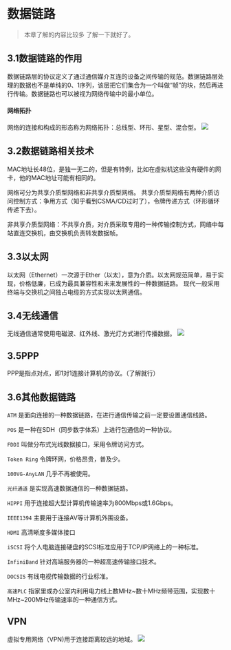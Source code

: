 # 数据链路
> 本章了解的内容比较多 了解一下就好了。
## 3.1数据链路的作用
数据链路层的协议定义了通过通信媒介互连的设备之间传输的规范。数据链路层处理的数据也不是单纯的0、1序列，该层把它们集合为一个叫做“帧”的块，然后再进行传输。数据链路也可以被视为网络传输中的最小单位。
#### 网络拓扑
网络的连接和构成的形态称为网络拓扑：总线型、环形、星型、混合型。
![](https://github.com/luanguang/articles/blob/master/images/TCP-IP/%E7%BD%91%E7%BB%9C%E6%8B%93%E6%89%91.png)

## 3.2数据链路相关技术
MAC地址长48位，是独一无二的，但是有特例，比如在虚拟机这些没有硬件的网卡，他的MAC地址可能有相同的。

网络可分为共享介质型网络和非共享介质型网络。
共享介质型网络有两种介质访问控制方式：争用方式（知乎看到CSMA/CD过时了），令牌传递方式（环形循环传递下去）。

非共享介质型网络：不共享介质，对介质采取专用的一种传输控制方式，网络中每站直连交换机，由交换机负责转发数据帧。

## 3.3以太网
以太网（Ethernet）一次源于Ether（以太），意为介质。以太网规范简单，易于实现，价格低廉，已成为最具兼容性和未来发展性的一种数据链路。
现代一般采用终端与交换机之间独占电缆的方式实现以太网通信。

## 3.4无线通信
无线通信通常使用电磁波、红外线、激光灯方式进行传播数据。
![](https://github.com/luanguang/articles/blob/master/images/TCP-IP/%E6%97%A0%E7%BA%BF%E9%80%9A%E4%BF%A1%E7%A7%8D%E7%B1%BB.png)

## 3.5PPP
PPP是指点对点，即1对1连接计算机的协议。（了解就行）

## 3.6其他数据链路
`ATM` 是面向连接的一种数据链路，在进行通信传输之前一定要设置通信线路。

`POS` 是一种在SDH（同步数字体系）上进行包通信的一种协议。

`FDDI` 叫做分布式光线数据接口，采用令牌访问方式。

`Token Ring` 令牌环网，价格昂贵，普及少。

`100VG-AnyLAN` 几乎不再被使用。

`光纤通道` 是实现高速数据通信的一种数据链路。

`HIPPI` 用于连接超大型计算机传输速率为800Mbps或1.6Gbps。

`IEEE1394` 主要用于连接AV等计算机外围设备。

`HDMI` 高清晰度多媒体接口

`iSCSI` 将个人电脑连接硬盘的SCSI标准应用于TCP/IP网络上的一种标准。

`InfiniBand` 针对高端服务器的一种超高速传输接口技术。

`DOCSIS` 有线电视传输数据的行业标准。

`高速PLC` 指家里或办公室内利用电力线上数MHz~数十MHz频带范围，实现数十MHz~200MHz传输速率的一种通信方式。

## VPN 
虚拟专用网络（VPN)用于连接距离较远的地域。
![](https://github.com/luanguang/articles/blob/master/images/TCP-IP/IP-VPN.png)

